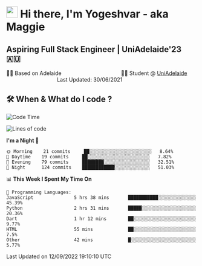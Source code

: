 <h1><img src="https://emojis.slackmojis.com/emojis/images/1531849430/4246/blob-sunglasses.gif?1531849430" width="30"/> Hi there, I'm Yogeshvar - aka Maggie</h1>

## Aspiring Full Stack Engineer | UniAdelaide'23 🇦🇺  
🏂🏻  Based on Adelaide &nbsp;&nbsp;&nbsp;&nbsp;&nbsp;&nbsp;&nbsp;&nbsp;&nbsp;&nbsp;&nbsp;&nbsp;&nbsp;&nbsp;&nbsp;&nbsp;&nbsp;&nbsp;&nbsp;&nbsp;&nbsp;&nbsp;&nbsp;&nbsp;&nbsp;&nbsp;&nbsp;&nbsp;&nbsp;&nbsp;&nbsp;&nbsp;&nbsp;&nbsp;&nbsp;&nbsp;&nbsp;&nbsp;&nbsp;👨‍💻 Student @ [UniAdelaide](https://www.adelaide.edu.au)   &nbsp;&nbsp;&nbsp;&nbsp;&nbsp;&nbsp;&nbsp;&nbsp;&nbsp;&nbsp;&nbsp;&nbsp;&nbsp;&nbsp;&nbsp;&nbsp;&nbsp;&nbsp;&nbsp;&nbsp;&nbsp;&nbsp;&nbsp;&nbsp;&nbsp;&nbsp;&nbsp;&nbsp;&nbsp;&nbsp;&nbsp;&nbsp; &nbsp;Last Updated: 30/06/2021

## 🛠 When & What do I code ?  

<!--START_SECTION:waka-->
![Code Time](http://img.shields.io/badge/Code%20Time-1%2C765%20hrs%2038%20mins-blue)

![Lines of code](https://img.shields.io/badge/From%20Hello%20World%20I%27ve%20Written-2%20Million%20lines%20of%20code-blue)

**I'm a Night 🦉** 

```text
🌞 Morning    21 commits     ██░░░░░░░░░░░░░░░░░░░░░░░   8.64% 
🌆 Daytime    19 commits     ██░░░░░░░░░░░░░░░░░░░░░░░   7.82% 
🌃 Evening    79 commits     ████████░░░░░░░░░░░░░░░░░   32.51% 
🌙 Night      124 commits    ████████████░░░░░░░░░░░░░   51.03%

```


📊 **This Week I Spent My Time On** 

```text
💬 Programming Languages: 
JavaScript               5 hrs 38 mins       ███████████░░░░░░░░░░░░░░   45.39% 
Python                   2 hrs 31 mins       █████░░░░░░░░░░░░░░░░░░░░   20.36% 
Dart                     1 hr 12 mins        ██░░░░░░░░░░░░░░░░░░░░░░░   9.77% 
HTML                     55 mins             ██░░░░░░░░░░░░░░░░░░░░░░░   7.5% 
Other                    42 mins             █░░░░░░░░░░░░░░░░░░░░░░░░   5.77%

```


 Last Updated on 12/09/2022 19:10:10 UTC
<!--END_SECTION:waka-->

